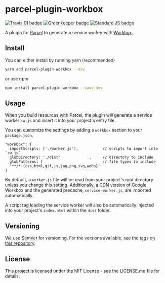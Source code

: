 # parcel-plugin-workbox

[![Travis CI badge][travis badge]][travis url]
[![Greenkeeper badge][greenkeeper badge]][greenkeeper url]
[![Standard JS badge][standardjs badge]][standardjs url]

A plugin for [Parcel][parcel url] to generate a service worker with [Workbox][workbox url].

## Install

You can either install by running yarn (recommended)

```bash
yarn add parcel-plugin-workbox --dev
```

or use npm

```bash
npm install parcel-plugin-workbox --save-dev
```

## Usage

When you build resources with Parcel, the plugin will generate a service worker `sw.js` and insert it into your project's entry file.

You can customize the settings by adding a `workbox` section to your `package.json`.

```
"workbox": {
  importScripts: ['./worker.js'],           // scripts to import into `sw.js`
  globDirectory: './dist'             ,     // directory to include
  globPatterns: [                           // file types to include
  '**/*.{css,html,gif,js,jpg,png,svg,webp}'
}
```

By default, a `worker.js` file will be read from your project's root directory unless you change this setting. Additionally, a CDN version of Google Workbox and the generated precache, `service-worker.js`, are imported automatically.

A script tag loading the service worker will also be automatically injected into your project's `index.html` within the `dist` folder.

## Versioning

We use [SemVer](http://semver.org/) for versioning. For the versions available, see the [tags on this repository](https://github.com/dahnielson/parcel-plugin-workbox/tags).

## License

This project is licensed under the MIT License - see the LICENSE.md file for details.

[travis badge]: https://travis-ci.com/dahnielson/parcel-plugin-workbox.svg?branch=master
[travis url]: https://travis-ci.com/dahnielson/parcel-plugin-workbox
[greenkeeper badge]: https://badges.greenkeeper.io/dahnielson/parcel-plugin-workbox.svg
[greenkeeper url]: https://greenkeeper.io
[standardjs badge]: https://img.shields.io/badge/code%20style-standard-brightgreen.svg
[standardjs url]: https://github.com/standard/standard

[parcel url]: https://parceljs.org
[workbox url]: https://developers.google.com/web/tools/workbox/
